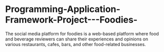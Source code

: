 # Programming-Application-Framework-Project---Foodies-
The social media platform for foodies is a web-based platform where food and beverage reviewers can share their experiences and opinions on various restaurants, cafes, bars, and other food-related businesses. 
